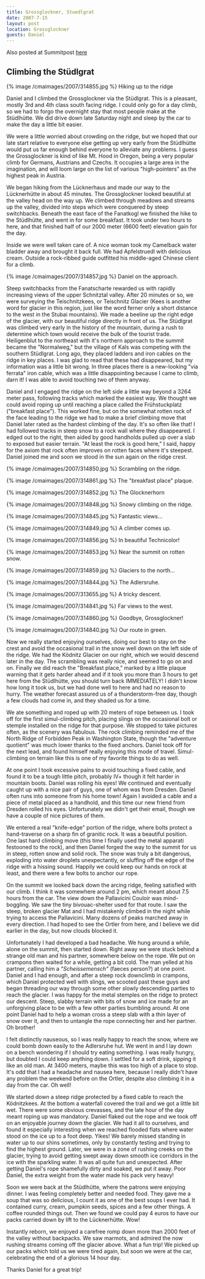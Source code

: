 ```yaml
---
title: Grossglockner, Stuedlgrat
date: 2007-7-15
layout: post
location: Grossglockner
guests: Daniel
---
```


Also posted at Summitpost [here](https://www.summitpost.org/on-top-of-austria/314836)

Climbing the Stüdlgrat
---

{% image /cmaimages/2007/314855.jpg %}
Hiking up to the ridge

Daniel and I climbed the Grossglockner via the Stüdlgrat. This is a pleasant,
mostly 3rd and 4th class south facing ridge. I could only go for a day climb,
so we had to forgo the overnight stay that most people make at the Stüdlhütte.
We did drive down late Saturday night and sleep by the car to make the day a
little bit easier.

We were a little worried about crowding on the ridge, but we hoped that our
late start relative to everyone else getting up very early from the Stüdlhütte
would put us far enough behind everyone to alleviate any problems. I guess the
Grossglockner is kind of like Mt. Hood in Oregon, being a very popular climb
for Germans, Austrians and Czechs. It occupies a large area in the imagination,
and will loom large on the list of various "high-pointers" as the highest peak
in Austria.

We began hiking from the Lücknerhaus and made our way to the Lücknerhütte in
about 45 minutes. The Grossglockner looked beautiful at the valley head on the
way up. We climbed through meadows and streams up the valley, divided into
steps which were conquered by steep switchbacks. Beneath the east face of the
Fanatkogl we finished the hike to the Stüdlhütte, and went in for some
breakfast. It took under two hours to here, and that finished half of our 2000
meter (6600 feet) elevation gain for the day.

Inside we were well taken care of. A nice woman took my Camelback water bladder
away and brought it back full. We had Apfelstruedl with delicious cream.
Outside a rock-ribbed guide outfitted his middle-aged Chinese client for a
climb.

{% image /cmaimages/2007/314857.jpg %}
Daniel on the approach.

Steep switchbacks from the Fanatscharte rewarded us with rapidly increasing
views of the upper Schnitztal valley. After 20 minutes or so, we were surveying
the Teischnitzkees, or Teischnitz Glacier (Kees is another word for glacier in
this region, just like the word ferner only a short distance to the west in the
Stubai mountains). We made a beeline up the right edge of the glacier, with our
beautiful ridge directly in front of us. The Stüdlgrat was climbed very early
in the history of the mountain, during a rush to determine which town would
receive the bulk of the tourist trade. Heiligenblut to the northeast with it's
northern approach to the summit became the "Normalweg," but the village of Kals
was competing with the southern Stüdlgrat. Long ago, they placed ladders and
iron cables on the ridge in key places. I was glad to read that these had
disappeared, but my information was a little bit wrong. In three places there
is a new-looking "via ferrata" iron cable, which was a little disappointing
because I came to climb, darn it! I was able to avoid touching two of them
anyway.

Daniel and I engaged the ridge on the left side a little way beyond a 3264
meter pass, following tracks which marked the easiest way. We thought we could
avoid roping up until reaching a place called the Frühstuckplatz ("breakfast
place"). This worked fine, but on the somewhat rotten rock of the face leading
to the ridge we had to make a brief climbing move that Daniel later rated as
the hardest climbing of the day. It's so often like that! I had followed tracks
in steep snow to a rock wall where they disappeared. I edged out to the right,
then aided by good handholds pulled up over a slab to exposed but easier
terrain. "At least the rock is good here," I said, happy for the axiom that
rock often improves on rotten faces where it's steepest. Daniel joined me and
soon we stood in the sun again on the ridge crest.

{% image /cmaimages/2007/314850.jpg %}
Scrambling on the ridge.

{% image /cmaimages/2007/314861.jpg %}
The "breakfast place" plaque.

{% image /cmaimages/2007/314852.jpg %}
The Glocknerhorn

{% image /cmaimages/2007/314848.jpg %}
Snowy climbing on the ridge.

{% image /cmaimages/2007/314845.jpg %}
Fantastic views...

{% image /cmaimages/2007/314849.jpg %}
A climber comes up.

{% image /cmaimages/2007/314856.jpg %}
In beautiful Technicolor!

{% image /cmaimages/2007/314853.jpg %}
Near the summit on rotten snow.

{% image /cmaimages/2007/314859.jpg %}
Glaciers to the north...

{% image /cmaimages/2007/314844.jpg %}
The Adlersruhe.

{% image /cmaimages/2007/313655.jpg %}
A tricky descent.

{% image /cmaimages/2007/314841.jpg %}
Far views to the west.

{% image /cmaimages/2007/314860.jpg %}
Goodbye, Grossglockner!

{% image /cmaimages/2007/314840.jpg %}
Our route in green.

Now we really started enjoying ourselves, doing our best to stay on the crest
and avoid the occasional trail in the snow well down on the left side of the
ridge. We had the Ködnitz Glacier on our right, which we would descend later in
the day. The scrambling was really nice, and seemed to go on and on. Finally we
did reach the "Breakfast place," marked by a little plaque warning that it gets
harder ahead and if it took you more than 3 hours to get here from the
Stüdlhütte, you should turn back IMMEDIATELY! I didn't know how long it took
us, but we had done well to here and had no reason to hurry. The weather
forecast assured us of a thunderstorm-free day, though a few clouds had come
in, and they shaded us for a time.

We ate something and roped up with 20 meters of rope between us. I took off for
the first simul-climbing pitch, placing slings on the occasional bolt or
stemple installed on the ridge for that purpose. We stopped to take pictures
often, as the scenery was fabulous. The rock climbing reminded me of the North
Ridge of Forbidden Peak in Washington State, though the "adventure quotient"
was much lower thanks to the fixed anchors. Daniel took off for the next lead,
and found himself really enjoying this mode of travel. Simul-climbing on
terrain like this is one of my favorite things to do as well.

At one point I took excessive pains to avoid touching a fixed cable, and found
it to be a tough little pitch, probably IV+ though it felt harder in mountain
boots. Daniel was rolling his eyes! We continued and eventually caught up with
a nice pair of guys, one of whom was from Dresden. Daniel often runs into
someone from his home town! Again I avoided a cable and a piece of metal placed
as a handhold, and this time our new friend from Dresden rolled his eyes.
Unfortunately we didn't get their email, though we have a couple of nice
pictures of them.

We entered a real "knife-edge" portion of the ridge, where bolts protect a
hand-traverse on a sharp fin of granitic rock. It was a beautiful position. One
last hard climbing move (this time I finally used the metal apparati festooned
to the rock), and then Daniel forged the way to the summit for us in steep,
rotten snow and solid rock. The snow was truly a bit dangerous, exploding into
water droplets unexpectantly, or sluffing off the edge of the ridge with a
hissing sound. Happily we could keep our hands on rock at least, and there were
a few bolts to anchor our rope.

On the summit we looked back down the arcing ridge, feeling satisfied with our
climb. I think it was somewhere around 2 pm, which meant about 7.5 hours from
the car. The view down the Pallavicini Couloir was mind-boggling. We saw the
tiny bivouac-shelter used for that route. I saw the steep, broken glacier Mat
and I had mistakenly climbed in the night while trying to access the
Pallavicini. Many dozens of peaks marched away in every direction. I had hoped
to see the Ortler from here, and I believe we did earlier in the day, but now
clouds blocked it. 

Unfortunately I had developed a bad headache. We hung around a while, alone on
the summit, then started down. Right away we were stuck behind a strange old
man and his partner, somewhere below on the rope. We put on crampons then
waited for a while, getting a bit cold. The man yelled at his partner, calling
him a <i>"Scheissemensch"</i> (faeces person?) at one point. Daniel and I had
enough, and after a steep rock downclimb in crampons, which Daniel protected
well with slings, we scooted past these guys and began threading our way
through some other slowly descending parties to reach the glacier. I was happy
for the metal stemples on the ridge to protect our descent. Steep, slabby
terrain with bits of snow and ice made for an unforgiving place to be with a
few other parties bumbling around. At one point Daniel had to help a woman
cross a steep slab with a thin layer of snow over it, and then to untangle the
rope connecting her and her partner. Oh brother!

I felt distinctly nauseous, so I was really happy to reach the snow, where we
could bomb down easily to the Adlersruhe hut. We went in and I lay down on a
bench wondering if I should try eating something. I was really hungry, but
doubted I could keep anything down. I settled for a soft drink, sipping it like
an old man. At 3400 meters, maybe this was too high of a place to stop. It's
odd that I had a headache and nausea here, because I really didn't have any
problem the weekend before on the Ortler, despite also climbing it in a day
from the car. Oh well!

We started down a steep ridge protected by a fixed cable to reach the
Ködnitzkees. At the bottom a waterfall covered the trail and we got a little
bit wet. There were some obvious crevasses, and the late hour of the day meant
roping up was mandatory. Daniel flaked out the rope and we took off on an
enjoyable journey down the glacier. We had it all to ourselves, and found it
especially interesting when we reached flooded flats where water stood on the
ice up to a foot deep. Yikes! We barely missed standing in water up to our
shins sometimes, only by constantly testing and trying to find the highest
ground. Later, we were in a zone of rushing creeks on the glacier, trying to
avoid getting swept away down smooth ice corridors in the ice with the
sparkling water. It was all quite fun and unexpected. After getting Daniel's
rope shamefully dirty and soaked, we put it away. Poor Daniel, the extra weight
from the water made his pack very heavy!

Soon we were back at the Stüdlhütte, where the patrons were enjoying dinner. I
was feeling completely better and needed food. They gave me a soup that was so
delicious, I count it as one of the best soups I ever had. It contained curry,
cream, pumpkin seeds, spices and a few other things. A coffee rounded things
out. Then we found we could pay 4 euros to have our packs carried down by lift
to the Lücknerhütte. Wow!

Instantly reborn, we enjoyed a carefree romp down more than 2000 feet of the
valley without backpacks. We saw marmots, and admired the now rushing streams
coming off the glacier above. What a fun trip! We picked up our packs which
told us we were tired again, but soon we were at the car, celebrating the end
of a glorious 14 hour day.

Thanks Daniel for a great trip!
